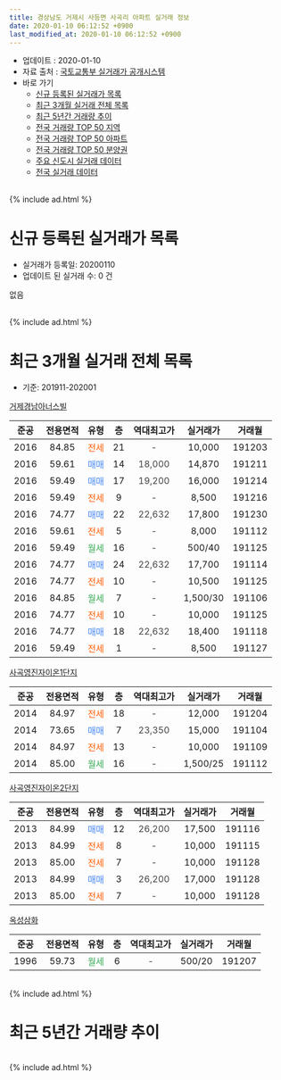 ```yaml
---
title: 경상남도 거제시 사등면 사곡리 아파트 실거래 정보
date: 2020-01-10 06:12:52 +0900
last_modified_at: 2020-01-10 06:12:52 +0900
---
```


* 업데이트 : 2020-01-10
* 자료 출처 : [국토교통부 실거래가 공개시스템](http://rt.molit.go.kr)
* 바로 가기
    * [신규 등록된 실거래가 목록](#신규-등록된-실거래가-목록)
    * [최근 3개월 실거래 전체 목록](#최근-3개월-실거래-전체-목록)
    * [최근 5년간 거래량 추이](#최근-5년간-거래량-추이)
    * [전국 거래량 TOP 50 지역](https://inasie.github.io/apt-trade-info/최근-3개월-전국에서-가장-거래가-많이-발생한-지역)
    * [전국 거래량 TOP 50 아파트](https://inasie.github.io/apt-trade-info/최근-3개월-전국에서-가장-거래가-많이-발생한-아파트)
    * [전국 거래량 TOP 50 분양권](https://inasie.github.io/apt-trade-info/최근-3개월-전국에서-가장-거래가-많이-발생한-분양권)
    * [주요 신도시 실거래 데이터](https://inasie.github.io/apt-trade-info/주요-신도시)
    * [전국 실거래 데이터](https://inasie.github.io/apt-trade-info/전국)
<br>
{% include ad.html %}
<br>

# 신규 등록된 실거래가 목록
* 실거래가 등록일: 20200110
* 업데이트 된 실거래 수: 0 건

없음

<br>
{% include ad.html %}
<br>

# 최근 3개월 실거래 전체 목록
* 기준: 201911-202001


[거제경남아너스빌](https://search.naver.com/search.naver?query=%EA%B2%BD%EC%83%81%EB%82%A8%EB%8F%84+%EA%B1%B0%EC%A0%9C%EC%8B%9C+%EC%82%AC%EB%93%B1%EB%A9%B4+%EC%82%AC%EA%B3%A1%EB%A6%AC+%EA%B1%B0%EC%A0%9C%EA%B2%BD%EB%82%A8%EC%95%84%EB%84%88%EC%8A%A4%EB%B9%8C)

|준공|전용면적|유형|층|역대최고가|실거래가|거래월|
|:---:|:---:|:---:|:---:|:---:|:---:|:---:|
|2016|84.85|<span style="color:#ff5a00">전세</span>|21|<span style="color:#444444">-</span>|10,000|191203|
|2016|59.61|<span style="color:#4285f3">매매</span>|14|<span style="color:#444444">18,000</span>|14,870|191211|
|2016|59.49|<span style="color:#4285f3">매매</span>|17|<span style="color:#444444">19,200</span>|16,000|191214|
|2016|59.49|<span style="color:#ff5a00">전세</span>|9|<span style="color:#444444">-</span>|8,500|191216|
|2016|74.77|<span style="color:#4285f3">매매</span>|22|<span style="color:#444444">22,632</span>|17,800|191230|
|2016|59.61|<span style="color:#ff5a00">전세</span>|5|<span style="color:#444444">-</span>|8,000|191112|
|2016|59.49|<span style="color:#34a853">월세</span>|16|<span style="color:#444444">-</span>|500/40|191125|
|2016|74.77|<span style="color:#4285f3">매매</span>|24|<span style="color:#444444">22,632</span>|17,700|191114|
|2016|74.77|<span style="color:#ff5a00">전세</span>|10|<span style="color:#444444">-</span>|10,500|191125|
|2016|84.85|<span style="color:#34a853">월세</span>|7|<span style="color:#444444">-</span>|1,500/30|191106|
|2016|74.77|<span style="color:#ff5a00">전세</span>|10|<span style="color:#444444">-</span>|10,000|191125|
|2016|74.77|<span style="color:#4285f3">매매</span>|18|<span style="color:#444444">22,632</span>|18,400|191118|
|2016|59.49|<span style="color:#ff5a00">전세</span>|1|<span style="color:#444444">-</span>|8,500|191127|

[사곡영진자이온1단지](https://search.naver.com/search.naver?query=%EA%B2%BD%EC%83%81%EB%82%A8%EB%8F%84+%EA%B1%B0%EC%A0%9C%EC%8B%9C+%EC%82%AC%EB%93%B1%EB%A9%B4+%EC%82%AC%EA%B3%A1%EB%A6%AC+%EC%82%AC%EA%B3%A1%EC%98%81%EC%A7%84%EC%9E%90%EC%9D%B4%EC%98%A81%EB%8B%A8%EC%A7%80)

|준공|전용면적|유형|층|역대최고가|실거래가|거래월|
|:---:|:---:|:---:|:---:|:---:|:---:|:---:|
|2014|84.97|<span style="color:#ff5a00">전세</span>|18|<span style="color:#444444">-</span>|12,000|191204|
|2014|73.65|<span style="color:#4285f3">매매</span>|7|<span style="color:#444444">23,350</span>|15,000|191104|
|2014|84.97|<span style="color:#ff5a00">전세</span>|13|<span style="color:#444444">-</span>|10,000|191109|
|2014|85.00|<span style="color:#34a853">월세</span>|16|<span style="color:#444444">-</span>|1,500/25|191112|

[사곡영진자이온2단지](https://search.naver.com/search.naver?query=%EA%B2%BD%EC%83%81%EB%82%A8%EB%8F%84+%EA%B1%B0%EC%A0%9C%EC%8B%9C+%EC%82%AC%EB%93%B1%EB%A9%B4+%EC%82%AC%EA%B3%A1%EB%A6%AC+%EC%82%AC%EA%B3%A1%EC%98%81%EC%A7%84%EC%9E%90%EC%9D%B4%EC%98%A82%EB%8B%A8%EC%A7%80)

|준공|전용면적|유형|층|역대최고가|실거래가|거래월|
|:---:|:---:|:---:|:---:|:---:|:---:|:---:|
|2013|84.99|<span style="color:#4285f3">매매</span>|12|<span style="color:#444444">26,200</span>|17,500|191116|
|2013|84.99|<span style="color:#ff5a00">전세</span>|8|<span style="color:#444444">-</span>|10,000|191115|
|2013|85.00|<span style="color:#ff5a00">전세</span>|7|<span style="color:#444444">-</span>|10,000|191128|
|2013|84.99|<span style="color:#4285f3">매매</span>|3|<span style="color:#444444">26,200</span>|17,000|191128|
|2013|85.00|<span style="color:#ff5a00">전세</span>|7|<span style="color:#444444">-</span>|10,000|191128|

[옥성삼화](https://search.naver.com/search.naver?query=%EA%B2%BD%EC%83%81%EB%82%A8%EB%8F%84+%EA%B1%B0%EC%A0%9C%EC%8B%9C+%EC%82%AC%EB%93%B1%EB%A9%B4+%EC%82%AC%EA%B3%A1%EB%A6%AC+%EC%98%A5%EC%84%B1%EC%82%BC%ED%99%94)

|준공|전용면적|유형|층|역대최고가|실거래가|거래월|
|:---:|:---:|:---:|:---:|:---:|:---:|:---:|
|1996|59.73|<span style="color:#34a853">월세</span>|6|<span style="color:#444444">-</span>|500/20|191207|


<br>
{% include ad.html %}
<br>

# 최근 5년간 거래량 추이


<div style="width:100%;">
    <canvas id="deal_progress" height="200"></canvas>
</div>

<script>
new Chart(document.getElementById("deal_progress"), {
    type: 'line',
    data: {
        labels: ['201501','201502','201503','201504','201505','201506','201507','201508','201509','201510','201511','201512','201601','201602','201603','201604','201605','201606','201607','201608','201609','201610','201611','201612','201701','201702','201703','201704','201705','201706','201707','201708','201709','201710','201711','201712','201801','201802','201803','201804','201805','201806','201807','201808','201809','201810','201811','201812','201901','201902','201903','201904','201905','201906','201907','201908','201909','201910','201911','201912','202001'],
        datasets: [{
            label: '매매',
            pointRadius: 1,
            data: [0, 1, 0, 8, 0, 2, 7, 4, 5, 3, 4, 2, 4, 2, 3, 2, 1, 2, 7, 4, 8, 3, 6, 1, 4, 7, 22, 7, 5, 7, 11, 12, 5, 7, 9, 9, 4, 6, 12, 11, 15, 9, 6, 7, 6, 11, 15, 16, 12, 22, 14, 8, 3, 2, 6, 3, 5, 3, 5, 3, 0],
            borderColor: "rgba(255, 201, 14, 1)",
            backgroundColor: "rgba(255, 201, 14, 0.5)",
            fill: false,
            lineTension: 0
        },{
            label: '전월세',
            pointRadius: 1,
            data: [3, 5, 6, 6, 2, 2, 8, 4, 11, 11, 8, 6, 40, 39, 38, 19, 15, 10, 13, 10, 11, 8, 9, 6, 9, 7, 10, 9, 5, 9, 9, 9, 7, 12, 9, 12, 13, 20, 13, 20, 16, 13, 15, 15, 19, 14, 12, 10, 17, 18, 12, 7, 10, 8, 11, 18, 11, 9, 11, 4, 0],
            borderColor: "rgba(0, 141, 185, 1)",
            backgroundColor: "rgba(0, 141, 185, 0.5)",
            fill: false,
            lineTension: 0
        }
        ]
    },
    options: {
        responsive: true,
        title: {
            display: false
        },
        tooltips: {
            mode: 'index',
            intersect: false
        },
        hover: {
            mode: 'nearest',
            intersect: true
        },
        scales: {
            xAxes: [{
                display: true,
                scaleLabel: {
                    display: true,
                    labelString: '년/월'
                }
            }],
            yAxes: [{
                display: true,
                ticks: {
                    suggestedMin: 0,
                },
                scaleLabel: {
                    display: true,
                    labelString: '실거래 수'
                }
            }]
        }
    }
});

</script>


<br>
{% include ad.html %}
<br>

